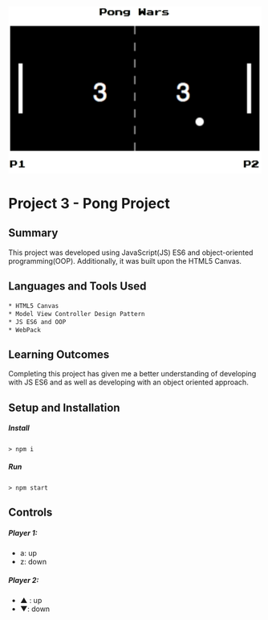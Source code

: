 ![Alt text](/pongScreenshot.png)
# Project 3 - Pong Project

## Summary

This project was developed using JavaScript(JS) ES6 and object-oriented programming(OOP).  Additionally, it was built upon the HTML5 Canvas. 

## Languages and Tools Used

	* HTML5 Canvas
	* Model View Controller Design Pattern
	* JS ES6 and OOP
	* WebPack

## Learning Outcomes

Completing this project has given me a better understanding of developing with JS ES6 and as well as developing with an object oriented approach. 

## Setup and Installation 

##### Install

`> npm i`

##### Run

`> npm start`

## Controls

##### Player 1:
* a: up
* z: down

##### Player 2:
* ▲ : up
* ▼: down

